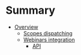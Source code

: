 # Summary

- [Overview](overview.md)
    - [Scopes dispatching](scopes/scopes.md)
    - [Webinars integration](webinars/overview.md)
        - [API](webinars/api.md)
